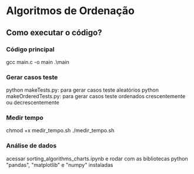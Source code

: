 # Algoritmos de Ordenação

## Como executar o código?

### Código principal
gcc  main.c -o main
.\main

### Gerar casos teste
python makeTests.py: para gerar casos teste aleatórios
python makeOrderedTests.py: para gerar casos teste ordenados crescentemente ou decrescentemente

### Medir tempo
chmod +x medir_tempo.sh
./medir_tempo.sh

### Análise de dados
acessar sorting_algorithms_charts.ipynb e rodar com as bibliotecas python "pandas", "matplotlib" e "numpy" instaladas

